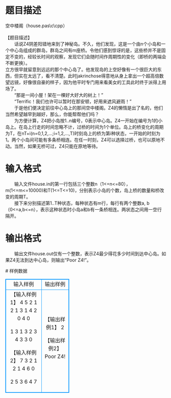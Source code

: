 # 

 
 # 题目描述 
<p>
空中楼阁（house.pas\c\cpp）<br><br>【题目描述】<br>　　话说Z4阴差阳错地来到了神秘岛。不久，他们发现，这是一个由n个小岛和一个中心岛组成的群岛，群岛之间有m座桥。令他们感到惊讶的是，这些桥并不是固定不变的，经较长时间的观察，发现它们会随时间作周期性的变化（即桥的两端会不断更换）。 <br>立方很早就留意到远远的那个中心岛了。他发现岛的上空好像有一个很巨大的东西，但实在太远了，看不清楚。此时jakrinchose得意地从身上拿出一个超高倍数望远镜，好像很自豪的样子，因为他平时专门用来看美女的工具此时终于派得上用场了。<br>　　“那是一间小屋！架在一棵好大好大的树上！”<br>　　“Terrific！我们也许可以暂时在那安顿，好用来遮风避雨！”<br>　　于是他们便决定前往中心岛上的那间空中楼阁。Z4的懒惰是出了名的，他们当然希望越早到越好，那么，你能帮帮他们吗？<br>　　为方便计算，Z4把小岛按1..n编号，0表示中心岛。Z4一开始在编号为1的小岛上。在岛上行走的时间忽略不计，过桥的时间为1个单位。岛上的桥变化的周期为T，在nT+i(n=0,1,2,…;i=1,2,…,T)时刻岛上的桥为第i种状态，一开始的时刻为1。两个小岛间可能有多条桥相连。在任一时刻，Z4可以选择过桥，也可以原地不动。当然，如果无桥可过，Z4只能在原地等待。<br></p> 

 
 # 输入格式 
<p>
　　输入文件house.in的第一行包括三个整数n（1<=n<=80），m(1<=m<=10000)和T(1<=T<=10)，分别表示小岛的个数，岛上桥的数量和桥改变的周期T。<br>　　接下来分别描述第1..T种状态，每种状态有m行，每行有两个整数a, b（0<=a,b<=n），表示这种状态时小岛a和b有一条桥相连。两状态之间用一空行隔开。<br></p> 

 
 # 输出格式 
<p>
　　输出文件house.out仅有一个整数，表示Z4最少得花多少时间到达中心岛。如果Z4无法到达中心岛，则输出“Poor Z4!”。<br></p> 
# 样例数据
<style>
        table,table tr th, table tr td { border:1px solid #0094ff; }
        table { width: 200px; min-height: 25px; line-height: 25px; text-align: center; border-collapse: collapse;}   
    </style>
<table>
	<tr>
		<td>输入样例</td>
		<td>输出样例</td>
	</tr>
<tr><td>【输入样例1】
4 5 2
1 2
1 3
1 4
2 0
4 0

1 3
1 3
2 3
4 3
3 0

【输入样例2】
7 3 2
1 2
1 4
6 0

2 5
3 6
4 7
</td><td>【输出样例1】
2

【输出样例2】
Poor Z4!</td></tr></table>
